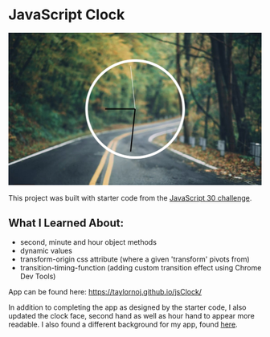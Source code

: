 # JavaScript Clock

![app-page](https://github.com/taylornoj/jsClock/blob/master/docs/clock-app.jpg?raw=true)

This project was built with starter code from the [JavaScript 30 challenge](https://github.com/wesbos/JavaScript30).

## What I Learned About:
- second, minute and hour object methods
- dynamic values
- transform-origin css attribute (where a given 'transform' pivots from)
- transition-timing-function (adding custom transition effect using Chrome Dev Tools)

App can be found here: https://taylornoj.github.io/jsClock/

In addition to completing the app as designed by the starter code, I also updated the clock face, second hand as well as hour hand to appear more readable.  I also found a different background for my app, found [here](https://www.pexels.com/search/blurred%20background/).